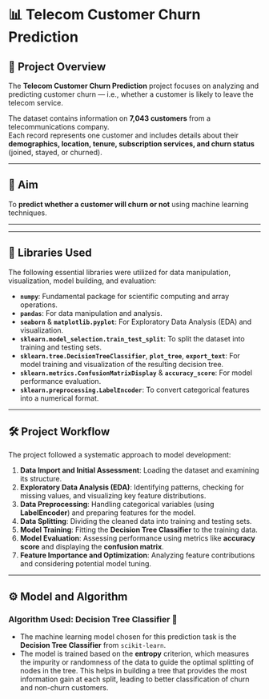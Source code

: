 # 📊 Telecom Customer Churn Prediction

## 📘 Project Overview
The **Telecom Customer Churn Prediction** project focuses on analyzing and predicting customer churn — i.e., whether a customer is likely to leave the telecom service.

The dataset contains information on **7,043 customers** from a telecommunications company.  
Each record represents one customer and includes details about their **demographics, location, tenure, subscription services, and churn status** (joined, stayed, or churned).

---

## 🎯 Aim
To **predict whether a customer will churn or not** using machine learning techniques.

---

---

## 🧠 Libraries Used

The following essential libraries were utilized for data manipulation, visualization, model building, and evaluation:

* **`numpy`**: Fundamental package for scientific computing and array operations.
* **`pandas`**: For data manipulation and analysis.
* **`seaborn`** & **`matplotlib.pyplot`**: For Exploratory Data Analysis (EDA) and visualization.
* **`sklearn.model_selection.train_test_split`**: To split the dataset into training and testing sets.
* **`sklearn.tree.DecisionTreeClassifier`**, **`plot_tree`**, **`export_text`**: For model training and visualization of the resulting decision tree.
* **`sklearn.metrics.ConfusionMatrixDisplay`** & **`accuracy_score`**: For model performance evaluation.
* **`sklearn.preprocessing.LabelEncoder`**: To convert categorical features into a numerical format.

---

## 🛠️ Project Workflow

The project followed a systematic approach to model development:

1.  **Data Import and Initial Assessment**: Loading the dataset and examining its structure.
2.  **Exploratory Data Analysis (EDA)**: Identifying patterns, checking for missing values, and visualizing key feature distributions.
3.  **Data Preprocessing**: Handling categorical variables (using **LabelEncoder**) and preparing features for the model.
4.  **Data Splitting**: Dividing the cleaned data into training and testing sets.
5.  **Model Training**: Fitting the **Decision Tree Classifier** to the training data.
6.  **Model Evaluation**: Assessing performance using metrics like **accuracy score** and displaying the **confusion matrix**.
7.  **Feature Importance and Optimization**: Analyzing feature contributions and considering potential model tuning.

---

## ⚙️ Model and Algorithm

### **Algorithm Used: Decision Tree Classifier** 🌳

* The machine learning model chosen for this prediction task is the **Decision Tree Classifier** from `scikit-learn`.
* The model is trained based on the **entropy** criterion, which measures the impurity or randomness of the data to guide the optimal splitting of nodes in the tree. This helps in building a tree that provides the most information gain at each split, leading to better classification of churn and non-churn customers.

 
